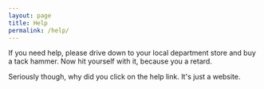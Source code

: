 ```yaml
---
layout: page
title: Help
permalink: /help/
---
```

If you need help, please drive down to your local department store and buy a tack hammer. Now hit yourself with it, because you a retard. 

Seriously though, why did you click on the help link. It's just a website.
